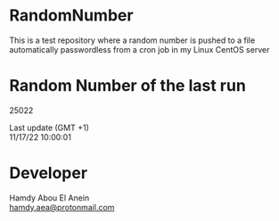 # RandomNumber    
This is a test repository where a random number is pushed to a file automatically passwordless from a cron job in my Linux CentOS server    
# Random Number of the last run   
25022
      
Last update (GMT +1)    
11/17/22 10:00:01
# Developer    
Hamdy Abou El Anein   
hamdy.aea@protonmail.com
